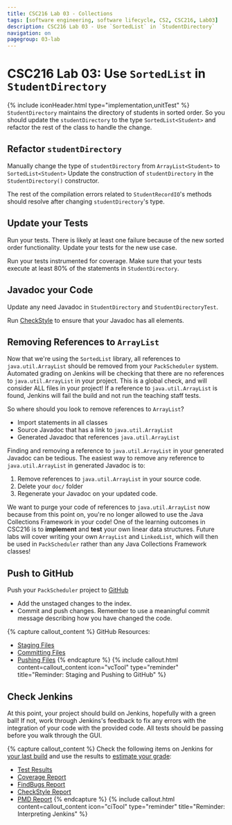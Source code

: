 ```yaml
---
title: CSC216 Lab 03 - Collections
tags: [software engineering, software lifecycle, CS2, CSC216, Lab03]
description: CSC216 Lab 03 - Use `SortedList` in `StudentDirectory`
navigation: on
pagegroup: 03-lab
---
```


# CSC216 Lab 03: Use `SortedList` in `StudentDirectory`
{% include iconHeader.html type="implementation,unitTest" %}
`StudentDirectory` maintains the directory of students in sorted order.  So you should update the `studentDirectory` to the type `SortedList<Student>` and refactor the rest of the class to handle the change.


## Refactor `studentDirectory`
Manually change the type of `studentDirectory` from `ArrayList<Student>` to `SortedList<Student>`  Update the construction of `studentDirectory` in the `StudentDirectory()` constructor.

The rest of the compilation errors related to `StudentRecordIO`'s methods should resolve after changing `studentDirectory`'s type.


## Update your Tests
Run your tests.  There is likely at least one failure because of the new sorted order functionality.  Update your tests for the new use case.

Run your tests instrumented for coverage.  Make sure that your tests execute at least 80% of the statements in `StudentDirectory`.  
    

## Javadoc your Code
Update any need Javadoc in `StudentDirectory` and  `StudentDirectoryTest`. 

Run [CheckStyle](../../gp1/gp1-static-analysis#checkstyle) to ensure that your Javadoc has all elements.

## Removing References to `ArrayList`
Now that we're using the `SortedList` library, all references to `java.util.ArrayList` should be removed from your `PackScheduler` system.  Automated grading on Jenkins will be checking that there are no references to `java.util.ArrayList` in your project.  This is a global check, and will consider ALL files in your project!  If a reference to `java.util.ArrayList` is found, Jenkins will fail the build and not run the teaching staff tests.

So where should you look to remove references to `ArrayList`?

  * Import statements in all classes
  * Source Javadoc that has a link to `java.util.ArrayList`
  * Generated Javadoc that references `java.util.ArrayList`
  
Finding and removing a reference to `java.util.ArrayList` in your generated Javadoc can be tedious.  The easiest way to remove any reference to `java.util.ArrayList` in generated Javadoc is to: 

  1. Remove references to `java.util.ArrayList` in your source code.
  2. Delete your `doc/` folder
  3. Regenerate your Javadoc on your updated code.
  
We want to purge your code of references to `java.util.ArrayList` now because from this point on, you're no longer allowed to use the Java Collections Framework in your code!  One of the learning outcomes in CSC216 is to **implement** and **test** your own linear data structures.  Future labs will cover writing your own `ArrayList` and `LinkedList`, which will then be used in `PackScheduler` rather than any Java Collections Framework classes!


## Push to GitHub
Push your `PackScheduler` project to [GitHub](https://github.ncsu.edu)

  * Add the unstaged changes to the index.
  * Commit and push changes.  Remember to use a meaningful commit message describing how you have changed the code.  


{% capture callout_content %}
GitHub Resources:

  * [Staging Files](../../git-tutorial/git-staging)
  * [Committing Files](../../git-tutorial/git-commit)
  * [Pushing Files](../../git-tutorial/git-push)
{% endcapture %}
{% include callout.html content=callout_content icon="vcTool" type="reminder" title="Reminder: Staging and Pushing to GitHub" %}


## Check Jenkins
At this point, your project should build on Jenkins, hopefully with a green ball!  If not, work through Jenkins's feedback to fix any errors with the integration of your code with the provided code.  All tests should be passing before you walk through the GUI.


{% capture callout_content %}
Check the following items on Jenkins for [your last build](../../jenkins/#build-summary-page) and use the results to [estimate your grade](../../jenkins/#grade-estimation-example):

  * [Test Results](../../jenkins/#test-results)
  * [Coverage Report](../../jenkins/#coverage-report)
  * [FindBugs Report](../../jenkins/#findbugs-report)
  * [CheckStyle Report](../../jenkins/#checkstyle-report)
  * [PMD Report](../../jenkins/#pmd-report)
{% endcapture %}
{% include callout.html content=callout_content icon="ciTool" type="reminder" title="Reminder: Interpreting Jenkins" %}